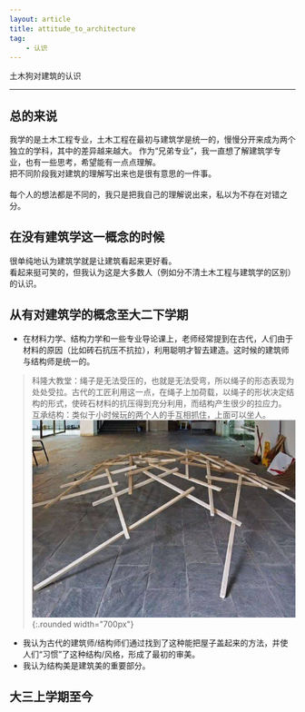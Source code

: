 ```yaml
---
layout: article
title: attitude_to_architecture
tag:
    - 认识
---
```


土木狗对建筑的认识

<!--more-->

---

## 总的来说

我学的是土木工程专业，土木工程在最初与建筑学是统一的，慢慢分开来成为两个独立的学科，其中的差异越来越大。
作为“兄弟专业”，我一直想了解建筑学专业，也有一些思考，希望能有一点点理解。<br>
把不同阶段我对建筑的理解写出来也是很有意思的一件事。<br><br>
每个人的想法都是不同的，我只是把我自己的理解说出来，私以为不存在对错之分。

## 在没有建筑学这一概念的时候

很单纯地认为建筑学就是让建筑看起来更好看。<br>
看起来挺可笑的，但我认为这是大多数人（例如分不清土木工程与建筑学的区别）的认识。

## 从有对建筑学的概念至大二下学期

* 在材料力学、结构力学和一些专业导论课上，老师经常提到在古代，人们由于材料的原因（比如砖石抗压不抗拉），利用聪明才智去建造。这时候的建筑师与结构师是统一的。
> 科隆大教堂：绳子是无法受压的，也就是无法受弯，所以绳子的形态表现为处处受拉。古代的工匠利用这一点，在绳子上加荷载，以绳子的形状决定结构的形式，使砖石材料的抗压得到充分利用，而结构产生很少的拉应力。
> 互承结构：类似于小时候玩的两个人的手互相抓住，上面可以坐人。
![Image](/assets/images/architecture.jpg){:.rounded width="700px"}

* 我认为古代的建筑师/结构师们通过找到了这种能把屋子盖起来的方法，并使人们“习惯”了这种结构/风格，形成了最初的审美。<br>
* 我认为结构美是建筑美的重要部分。

## 大三上学期至今

